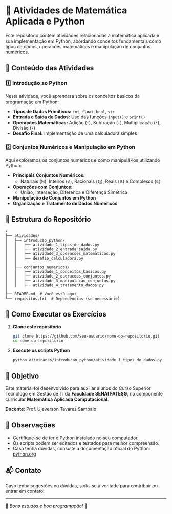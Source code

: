 # 📌 Atividades de Matemática Aplicada e Python

Este repositório contém atividades relacionadas à matemática aplicada e sua implementação em Python, abordando conceitos fundamentais como tipos de dados, operações matemáticas e manipulação de conjuntos numéricos.

## 📝 Conteúdo das Atividades

### 1️⃣ Introdução ao Python

Nesta atividade, você aprenderá sobre os conceitos básicos da programação em Python:

- **Tipos de Dados Primitivos:** `int`, `float`, `bool`, `str`
- **Entrada e Saída de Dados:** Uso das funções `input()` e `print()`
- **Operações Matemáticas:** Adição (`+`), Subtração (`-`), Multiplicação (`*`), Divisão (`/`)
- **Desafio Final:** Implementação de uma calculadora simples

### 2️⃣ Conjuntos Numéricos e Manipulação em Python

Aqui exploramos os conjuntos numéricos e como manipulá-los utilizando Python:

- **Principais Conjuntos Numéricos:**
  - Naturais (ℕ), Inteiros (ℤ), Racionais (ℚ), Reais (ℝ) e Complexos (ℂ)
- **Operações com Conjuntos:**
  - União, Interseção, Diferença e Diferença Simétrica
- **Manipulação de Conjuntos em Python**
- **Organização e Tratamento de Dados Numéricos**

## 📂 Estrutura do Repositório

```plaintext
/
├── atividades/
│   ├── introducao_python/
│   │   ├── atividade_1_tipos_de_dados.py
│   │   ├── atividade_2_entrada_saida.py
│   │   ├── atividade_3_operacoes_matematicas.py
│   │   ├── desafio_calculadora.py
│   │
│   ├── conjuntos_numericos/
│   │   ├── atividade_1_conceitos_basicos.py
│   │   ├── atividade_2_operacoes_conjuntos.py
│   │   ├── atividade_3_manipulacao_conjuntos.py
│   │   ├── atividade_4_tratamento_dados.py
│
├── README.md  # Você está aqui
└── requisitos.txt  # Dependências (se necessário)
```

## 🚀 Como Executar os Exercícios

1. **Clone este repositório**
   ```bash
   git clone https://github.com/seu-usuario/nome-do-repositorio.git
   cd nome-do-repositorio
   ```

2. **Execute os scripts Python**
   ```bash
   python atividades/introducao_python/atividade_1_tipos_de_dados.py
   ```

## 🎯 Objetivo

Este material foi desenvolvido para auxiliar alunos do Curso Superior Tecnólogo em Gestão de TI da **Faculdade SENAI FATESG**, no componente curricular **Matemática Aplicada Computacional**.

**Docente**: Prof. Ujeverson Tavares Sampaio

## 📌 Observações
- Certifique-se de ter o Python instalado no seu computador.
- Os scripts podem ser editados e testados para melhor compreensão.
- Caso tenha dúvidas, consulte a documentação oficial do Python: [python.org](https://www.python.org/)

## 📬 Contato
Caso tenha sugestões ou dúvidas, sinta-se à vontade para contribuir ou entrar em contato!

---
🚀 _Bons estudos e boa programação!_ 🐍
